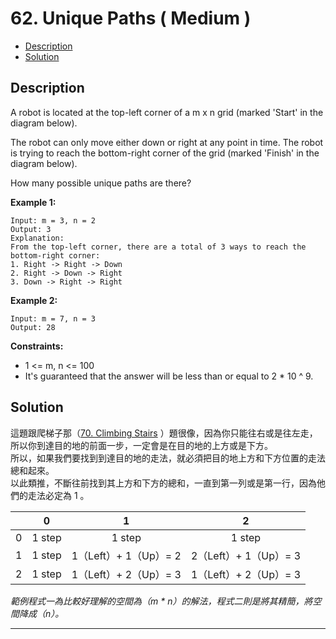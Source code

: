# 62. Unique Paths ( Medium )

+ [Description](#Description)  
+ [Solution](#Solution)  

## Description
A robot is located at the top-left corner of a m x n grid (marked 'Start' in the diagram below).  

The robot can only move either down or right at any point in time. The robot is trying to reach the bottom-right corner of the grid (marked 'Finish' in the diagram below).  

How many possible unique paths are there?  

**Example 1:**  

```
Input: m = 3, n = 2
Output: 3
Explanation:
From the top-left corner, there are a total of 3 ways to reach the bottom-right corner:
1. Right -> Right -> Down
2. Right -> Down -> Right
3. Down -> Right -> Right
```


**Example 2:**  

```
Input: m = 7, n = 3
Output: 28
```

**Constraints:**  
+ 1 <= m, n <= 100
+ It's guaranteed that the answer will be less than or equal to 2 * 10 ^ 9.

## Solution

這題跟爬梯子那（[70. Climbing Stairs](https://github.com/fhsi5794/leetcodes/tree/master/1.%20Easy/70.%20Climbing%20Stairs%20)  ）題很像，因為你只能往右或是往左走，所以你到達目的地的前面一步，一定會是在目的地的上方或是下方。  
所以，如果我們要找到到達目的地的走法，就必須把目的地上方和下方位置的走法總和起來。  
以此類推，不斷往前找到其上方和下方的總和，一直到第一列或是第一行，因為他們的走法必定為 1 。   

|   |    0   |           1           |           2           |
|:-:|:------:|:---------------------:|:---------------------:|
| 0 | 1 step |         1 step        |         1 step        |
| 1 | 1 step | 1（Left）+ 1（Up）= 2 | 2（Left）+ 1（Up）= 3 |
| 2 | 1 step | 1（Left）+ 2（Up）= 3 | 1（Left）+ 2（Up）= 3 |     


_範例程式一為比較好理解的空間為（m * n）的解法，程式二則是將其精簡，將空間降成（n）。_   


---


